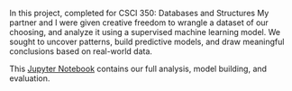 In this project, completed for CSCI 350: Databases and Structures
My partner and I were given creative freedom to wrangle a dataset of our choosing, and analyze it using a supervised machine learning model.
We sought to uncover patterns, build predictive models, and draw meaningful conclusions based on real-world data.

This [Jupyter Notebook](FifaOveralls.ipynb) contains our full analysis, model building, and evaluation.
